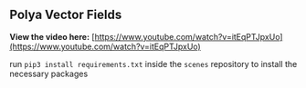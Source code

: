 ## Polya Vector Fields

**View the video here:** [https://www.youtube.com/watch?v=itEqPTJpxUo](https://www.youtube.com/watch?v=itEqPTJpxUo)

run `pip3 install requirements.txt` inside the `scenes` repository to
install the necessary packages
